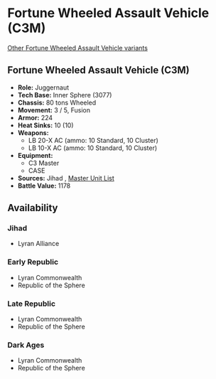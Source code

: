 # Fortune Wheeled Assault Vehicle (C3M) 

[Other Fortune Wheeled Assault Vehicle variants](../fortune_wheeled_assault_vehicle.md) 

## Fortune Wheeled Assault Vehicle (C3M) 

- **Role:** Juggernaut 
- **Tech Base:** Inner Sphere (3077) 
- **Chassis:** 80 tons Wheeled 
- **Movement:** 3 / 5, Fusion 
- **Armor:** 224 
- **Heat Sinks:** 10 (10) 
- **Weapons:** 
  - LB 20-X AC (ammo: 10 Standard, 10 Cluster) 
  - LB 10-X AC (ammo: 10 Standard, 10 Cluster) 
- **Equipment:** 
  - C3 Master 
  - CASE 
- **Sources:** Jihad , [Master Unit List](http://masterunitlist.info/Unit/Details/1149/fortune-wheeled-assault-vehicle-c3m) 
- **Battle Value:** 1178 

## Availability 

### Jihad 

- Lyran Alliance 

### Early Republic 

- Lyran Commonwealth 
- Republic of the Sphere 

### Late Republic 

- Lyran Commonwealth 
- Republic of the Sphere 

### Dark Ages 

- Lyran Commonwealth 
- Republic of the Sphere 

